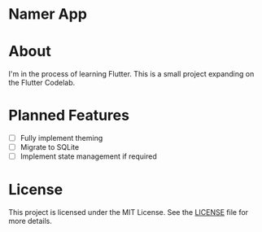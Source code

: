 # Namer App

# About
I'm in the process of learning Flutter. 
This is a small project expanding on the Flutter Codelab.

# Planned Features
- [ ] Fully implement theming <br>
- [ ] Migrate to SQLite <br>
- [ ] Implement state management if required

# License
This project is licensed under the MIT License. See the [LICENSE](LICENSE) file for more details. 
